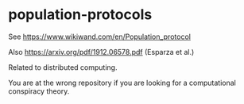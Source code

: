 # population-protocols

See https://www.wikiwand.com/en/Population_protocol

Also https://arxiv.org/pdf/1912.06578.pdf (Esparza et al.)

Related to distributed computing.

You are at the wrong repository if you are looking for a computational conspiracy theory.
